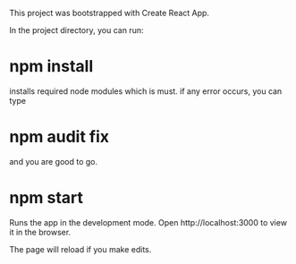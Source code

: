 This project was bootstrapped with Create React App.

In the project directory, you can run:
# npm install
installs required node modules which is must.
if any error occurs, you can type

# npm audit fix

and you are good to go.

# npm start
Runs the app in the development mode.
Open http://localhost:3000 to view it in the browser.

The page will reload if you make edits.
